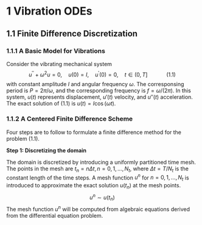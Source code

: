 # 1 Vibration ODEs

## 1.1 Finite Difference Discretization

### 1.1.1 A Basic Model for Vibrations

Consider the vibrating mechanical system
$$u^{\prime \prime}+\omega^2 u=0, \quad u(0)=I, \quad u^{\prime}(0)=0, \quad t \in(0, T] \quad \quad \quad (1.1)$$
with constant amplitude $I$ and angular frequency $\omega$. The corresponsing period is $P=2\pi/\omega$, and the corresponding frequency is $f=\omega/(2\pi)$. In this system, $u(t)$ represents displacement, $u'(t)$ velocity, and $u''(t)$ acceleration. The exact solution of $(1.1)$ is $u(t)=I \cos (\omega t)$.

### 1.1.2 A Centered Finite Difference Scheme
Four steps are to follow to formulate a finite difference method for the problem $(1.1)$.

**Step 1: Discretizing the domain**

The domain is discretized by introducing a uniformly partitioned time mesh. The points in the mesh are $t_n=n \Delta t, n=0,1, \ldots ,N_t$, where $\Delta t=T/N_t$ is the constant length of the time steps. A mesh function $u^n$ for $n=0,1, \ldots, N_t$ is introduced to approximate the exact solution $u(t_n)$ at the mesh points. 
$$u^n \sim u(t_n)$$
The mesh function $u^n$ will be computed from algebraic equations derived from the differential equation problem. 
